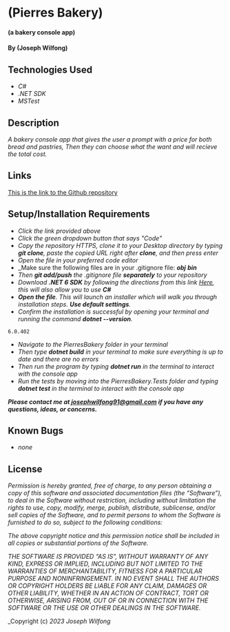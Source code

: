# (Pierres Bakery)

#### (a bakery console app)

#### By (Joseph Wilfong)

## Technologies Used

* _C#_
* _.NET SDK_
* _MSTest_



## Description

_A bakery console app that gives the user a prompt with a price for both bread and pastries, Then they can choose what the want and will recieve the total cost._

## Links

[This is the link to the Github repository](https://github.com/jcarenza67/Pierres-Bakery.Solution) 


## Setup/Installation Requirements

* _Click the link provided above_
* _Click the green dropdown button that says "Code"_
* _Copy the repository HTTPS, clone it to your Desktop directory by typing ***git clone***, paste the copied URL right after **clone**, and then press enter_
* _Open the file in your preferred code editor_
* _Make sure the following files are in your .gitignore file: 
***obj***
***bin***
* _Then ***git add/push*** the .gitignore file ***separately*** to your repository_
* _Download ***.NET 6 SDK*** by following the directions from this link [Here](https://dotnet.microsoft.com/en-us/download/dotnet/6.0), this will also allow you to use **C#**_
* _**Open the file**. This will launch an installer which will walk you through installation steps. ***Use default settings***._
* _Confirm the installation is successful by opening your terminal and running the command ***dotnet --version***._
```
6.0.402
```
* _Navigate to the PierresBakery folder in your terminal_
* _Then type ***dotnet build*** in your terminal to make sure everything is up to date and there are no errors_
* _Then run the program by typing ***dotnet run*** in the terminal to interact with the console app_
* _Run the tests by moving into the PierresBakery.Tests folder and typing ***dotnet test*** in the terminal to interact with the console app_


***_Please contact me at josephwilfong91@gmail.com if you have any questions, ideas, or concerns._***


## Known Bugs

* _none_

## License


_Permission is hereby granted, free of charge, to any person obtaining a copy of this software and associated documentation files (the “Software”), to deal in the Software without restriction, including without limitation the rights to use, copy, modify, merge, publish, distribute, sublicense, and/or sell copies of the Software, and to permit persons to whom the Software is furnished to do so, subject to the following conditions:_

_The above copyright notice and this permission notice shall be included in all copies or substantial portions of the Software._

_THE SOFTWARE IS PROVIDED “AS IS”, WITHOUT WARRANTY OF ANY KIND, EXPRESS OR IMPLIED, INCLUDING BUT NOT LIMITED TO THE WARRANTIES OF MERCHANTABILITY, FITNESS FOR A PARTICULAR PURPOSE AND NONINFRINGEMENT. IN NO EVENT SHALL THE AUTHORS OR COPYRIGHT HOLDERS BE LIABLE FOR ANY CLAIM, DAMAGES OR OTHER LIABILITY, WHETHER IN AN ACTION OF CONTRACT, TORT OR OTHERWISE, ARISING FROM, OUT OF OR IN CONNECTION WITH THE SOFTWARE OR THE USE OR OTHER DEALINGS IN THE SOFTWARE._

_Copyright (c) _2023_ _Joseph Wilfong_